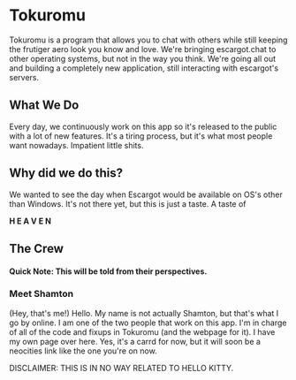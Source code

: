 # Tokuromu
Tokuromu is a program that allows you to chat with others while still keeping the frutiger aero look you know and love. We're bringing escargot.chat to other operating systems, but not in the way you think. We're going all out and building a completely new application, still interacting with escargot's servers.

## What We Do
Every day, we continuously work on this app so it's released to the public with a lot of new features. It's a tiring process, but it's what most people want nowadays. Impatient little shits.

## Why did we do this?
We wanted to see the day when Escargot would be available on OS's other than Windows. It's not there yet, but this is just a taste. A taste of

**H E A V E N**

## The Crew
#### Quick Note: This will be told from their perspectives.

### Meet Shamton
(Hey, that's me!) Hello. My name is not actually Shamton, but that's what I go by online. I am one of the two people that work on this app. I'm in charge of all of the code and fixups in Tokuromu (and the webpage for it). I have my own page over here. Yes, it's a carrd for now, but it will soon be a neocities link like the one you're on now.

DISCLAIMER: THIS IS IN NO WAY RELATED TO HELLO KITTY.

